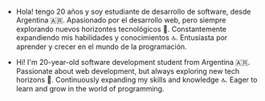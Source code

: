 - Hola! tengo 20 años y soy estudiante de desarrollo de software, desde Argentina 🇦🇷. Apasionado por el desarrollo web, pero siempre explorando nuevos horizontes tecnológicos 🚀. 
Constantemente expandiendo mis habilidades y conocimientos 🔝. 
Entusiasta por aprender y crecer en el mundo de la programación.

- Hi! I'm 20-year-old software development student from Argentina 🇦🇷. Passionate about web development, but always exploring new tech horizons 🚀.
Continuously expanding my skills and knowledge 🔝.
Eager to learn and grow in the world of programming.

<!---
JoakoSavini/JoakoSavini is a ✨ special ✨ repository because its `README.md` (this file) appears on your GitHub profile.
You can click the Preview link to take a look at your changes.
--->
